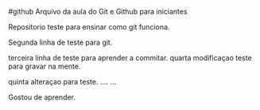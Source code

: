 #github
 Arquivo da aula do Git e Github para iniciantes


 Repositorio teste para ensinar como git funciona.

 Segunda linha de teste para git.

 terceira linha de teste para aprender a commitar.
 quarta modificaçao teste para gravar na mente.

quinta alteraçao para teste.
....
...

Gostou de aprender.
